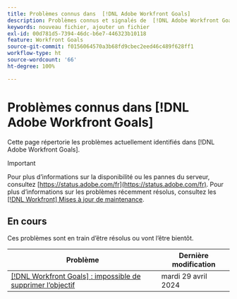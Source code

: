 ```yaml
---
title: Problèmes connus dans  [!DNL Adobe Workfront Goals]
description: Problèmes connus et signalés de  [!DNL Adobe Workfront Goals]
keywords: nouveau fichier, ajouter un fichier
exl-id: 00d781d5-7394-46dc-b6e7-446323b10118
feature: Workfront Goals
source-git-commit: f0156064570a3b68fd9cbec2eed46c489f628ff1
workflow-type: ht
source-wordcount: '66'
ht-degree: 100%

---
```


# Problèmes connus dans [!DNL Adobe Workfront Goals]

Cette page répertorie les problèmes actuellement identifiés dans [!DNL Adobe Workfront Goals].

>[!IMPORTANT]
>
>Pour plus d’informations sur la disponibilité ou les pannes du serveur, consultez [https://status.adobe.com/fr](https://status.adobe.com/fr). Pour plus d’informations sur les problèmes récemment résolus, consultez les [[!DNL Workfront] Mises à jour de maintenance](../maintenance/current-updates.md).

## En cours

Ces problèmes sont en train d’être résolus ou vont l’être bientôt.

| **Problème** | **Dernière modification** |
|----------------------------------| ----------------- |
| [[!DNL Workfront Goals] : impossible de supprimer l’objectif](known-issues-workfront/wf-goals-cannot-delete-goal.md) | mardi 29 avril 2024 |

<!--


-->
